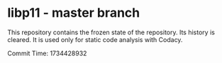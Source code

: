 # libp11 - master branch

This repository contains the frozen state of the repository.
Its history is cleared. It is used only for static code
analysis with Codacy.

Commit Time: 1734428932